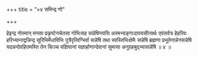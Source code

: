 +++
title = "०४ समिन्द्र णो"

+++

हेइन्द्र नोस्मान् मनसा प्रकृष्टेनचेतसा गोभिःसह सन्नेषिनयसि अस्मभ्यङ्गाःदापयसीत्यर्थः एवंसर्वत्र हेहरिवः हरिभ्यान्तद्वन्निन्द्र सूरिभिर्मेधाविभिः पुत्रैरृत्विग्भिर्वा सन्नेषि तथा स्वस्तिभिःक्षेमैः सन्नेषि ब्रह्मणा प्रभूतेनान्नेनसन्नेषि यदन्नन्देवहितमस्ति तेन किञ्च यज्ञियानां यज्ञार्हाणान्देवानां सुमत्या अनुग्रहबुद्भ्यासन्नेषि ॥ ४ ॥